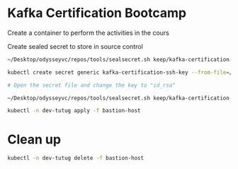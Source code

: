 # Kafka Certification Bootcamp

Create a container to perform the activities in the cours

Create sealed secret to store in source control

```bash
~/Desktop/odysseyvc/repos/tools/sealsecret.sh keep/kafka-certification-aws-creds.yaml bastion-host

kubectl create secret generic kafka-certification-ssh-key --from-file=/Users/godfreytutu/.ssh/ubuntu-vm-local-user2 --dry-run=client -o yaml > keep/kafka-certification-ssh-key.yaml

# Open the secret file and change the key to "id_rsa"

~/Desktop/odysseyvc/repos/tools/sealsecret.sh keep/kafka-certification-ssh-key.yaml bastion-host
```

```bash
kubectl -n dev-tutug apply -f bastion-host
```

# Clean up

```bash
kubectl -n dev-tutug delete -f bastion-host
```
